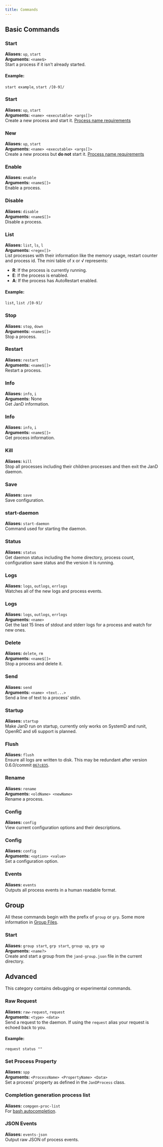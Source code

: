 ```yaml
---
title: Commands
---
```

## Basic Commands
### Start
**Aliases:** `up`, `start`  
**Arguments:** `<name$>`  
Start a process if it isn't already started.
#### Example:
`start example`, `start /[0-9]/`
### Start
**Aliases:** `up`, `start`  
**Arguments:** `<name> <executable> <args[]>`  
Create a new process and start it. [Process name requirements](/concepts#process-name)
### New
**Aliases:** `up`, `start`  
**Arguments:** `<name> <executable> <args[]>`  
Create a new process but **do not** start it. [Process name requirements](/concepts#process-name)
### Enable
**Aliases:** `enable`  
**Arguments:** `<name$[]>`  
Enable a process.
### Disable
**Aliases:** `disable`  
**Arguments:** `<name$[]>`  
Disable a process.
### List
**Aliases:** `list`, `ls`, `l`  
**Arguments:** `<regex[]>`  
List processes with their information like the memory usage, restart counter and process id.
The mini table of <span class="jand-x">x</span> or <span class="jand-check">√</span> represents:
 - **R**: If the process is currently running.
 - **E**: If the process is enabled.
 - **A**: If the process has AutoRestart enabled.
#### Example:
`list`, `list /[0-9]/`
### Stop
**Aliases:** `stop`, `down`  
**Arguments:** `<name$[]>`  
Stop a process.
### Restart
**Aliases:** `restart`  
**Arguments:** `<name$[]>`  
Restart a process.
### Info
**Aliases:** `info`, `i`  
**Arguments:** None  
Get JanD information.
### Info
**Aliases:** `info`, `i`  
**Arguments:** `<name$[]>`  
Get process information.
### Kill
**Aliases:** `kill`  
Stop all processes including their children processes and then exit the JanD daemon.
### Save
**Aliases:** `save`  
Save configuration.
### start-daemon
**Aliases:** `start-daemon`  
Command used for starting the daemon.
### Status
**Aliases:** `status`  
Get daemon status including the home directory, process count, configuration save status and the version it is running.
### Logs
**Aliases:** `logs`, `outlogs`, `errlogs`  
Watches all of the new logs and process events.
### Logs
**Aliases:** `logs`, `outlogs`, `errlogs`  
**Arguments:** `<name>`  
Get the last 15 lines of stdout and stderr logs for a process and watch for new ones.
### Delete
**Aliases:** `delete`, `rm`  
**Arguments:** `<name$[]>`  
Stop a process and delete it.
### Send
**Aliases:** `send`  
**Arguments:** `<name> <text...>`  
Send a line of text to a process' stdin.
### Startup
**Aliases:** `startup`  
Make JanD run on startup, currently only works on SystemD and runit, OpenRC and s6 support is planned.
### Flush
**Aliases:** `flush`  
Ensure all logs are written to disk. This may be redundant after version 0.6.0/commit [`067c835`](https://github.com/Jan0660/JanD/commit/067c83599c3cd77700746d07485bb80bf02cf127).
### Rename
**Aliases:** `rename`  
**Arguments:** `<oldName> <newName>`  
Rename a process.
### Config
**Aliases:** `config`  
View current configuration options and their descriptions.
### Config
**Aliases:** `config`  
**Arguments:** `<option> <value>`  
Set a configuration option.
### Events
**Aliases:** `events`  
Outputs all process events in a human readable format.
## Group
All these commands begin with the prefix of `group` or `grp`. Some more information in [Group Files](/group-files).
### Start  
**Aliases:** `group start`, `grp start`, `group up`, `grp up`  
**Arguments:** `<name?>`  
Create and start a group from the `jand-group.json` file in the current directory.
## Advanced
This category contains debugging or experimental commands.
### Raw Request
**Aliases:** `raw-request`, `request`  
**Arguments:** `<type> <data>`  
Send a request to the daemon. If using the `request` alias your request is echoed back to you.
#### Example:
`request status ""`
### Set Process Property
**Aliases:** `spp`  
**Arguments:** `<ProcessName> <PropertyName> <Data>`  
Set a process' property as defined in the `JanDProcess` class.
### Completion generation process list
**Aliases:** `compgen-proc-list`  
For [bash autocompletion](https://gist.github.com/Jan0660/aef8220ac5c6028a3e6ef94a4654534d).
### JSON Events
**Aliases:** `events-json`  
Output raw JSON of process events.
